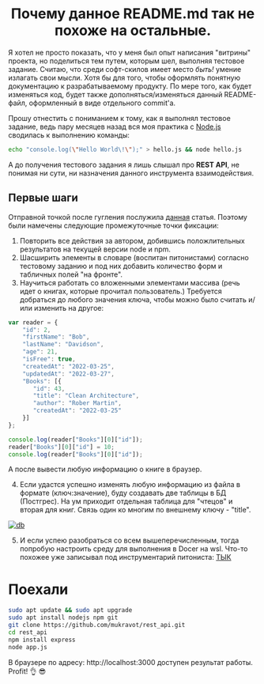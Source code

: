 <h1 align="center">Почему данное README.md так не похоже на остальные.</h1>
Я хотел не просто показать, что у меня был опыт написания "витрины" проекта, но поделиться тем путем, которым шел, выполняя тестовое задание. Считаю, что среди софт-скилов имеет место <em>быть!</em> умение излагать свои мысли. Хотя бы для того, чтобы оформлять понятную документацию к разрабатываемому продукту.
По мере того, как будет изменяться код, будет также дополняться/изменяться данный README-файл, оформленный в виде отдельного commit'a.

Прошу отнестить с пониманием к тому, как я выполнял тестовое задание, ведь пару месяцев назад вся моя практика c [Node.js](Node.js) сводилась к выполнению команды:
```bash
echo "console.log(\"Hello World\!\");" > hello.js && node hello.js
```
А до получения тестового задания я лишь слышал про <b>REST API</b>, не понимая ни сути, ни назначения данного инструмента взаимодействия.


## Первые шаги
Отправной точкой после гугления послужила [данная](https://metanit.com/web/nodejs/4.11.php) статья.
Поэтому были намечены следующие промежуточные точки фиксации:
1. Повторить все действия за автором, добившись положлительных результатов на текущей версии node и npm.
2. Шасширить элементы в словаре (воспитан питонистами) согласно тестовому заданию и под них добавить количество форм и табличных полей "на фронте".
3. Научиться работать со вложенными элементами массива (речь идет о книгах, которые прочитал пользователь.) Требуется добраться до любого значения ключа, чтобы можно было считать и/или изменить на другое:
```js
var reader = {
    "id": 2,
    "firstName": "Bob",
    "lastName": "Davidson",
    "age": 21,
    "isFree": true,
    "createdAt": "2022-03-25",
    "updatedAt": "2022-03-27",
    "Books": [{
       "id": 43,
       "title": "Clean Architecture",
       "author": "Rober Martin",
       "createdAt": "2022-03-25"
    }]
};

console.log(reader["Books"][0]["id"]);
reader["Books"][0]["id"] = 10;
console.log(reader["Books"][0]["id"]);
```
А после вывести любую информацию о книге в браузер.

4. Если удастся успешно изменять любую информацию из файла в формате (ключ:значение), буду создавать две таблицы в БД (Постгрес). На ум приходит отдельная таблица для "чтецов" и вторая для книг. Связь один ко многим по внешнему ключу - "title".

<a href="https://ibb.co/swpSg1W"><img src="https://i.ibb.co/zRWcm26/db.png" alt="db" border="0"></a>

5. И если успею разобраться со всем вышеперечисленным, тогда попробую настроить среду для выполнения в Docer на wsl. Что-то похожее уже записывал под инструментарий питониста: [ТЫК](https://www.youtube.com/watch?v=UGoxykFXSVg)

# Поехали
```bash
sudo apt update && sudo apt upgrade
sudo apt install nodejs npm git
git clone https://github.com/mukravot/rest_api.git
cd rest_api
npm install express
node app.js
```
В браузере по адресу: http://localhost:3000 доступен результат работы. Profit! :ok_hand:    :sunglasses:    
